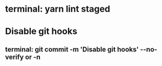 # terminal: yarn lint staged

# Disable git hooks

## terminal: git commit -m 'Disable git hooks' --no-verify or -n